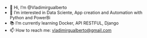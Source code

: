 - 👋 Hi, I’m @Vladimirgualberto
- :memo: I’m interested in Data Sciente, App creation and Automation with Python and PowerBi
- :books: I’m currently learning  Docker, API RESTFUL, Django
- 📫 How to reach me: vladimirgualberto@gmail.com

<!---
Vladimirgualberto/Vladimirgualberto is a ✨ special ✨ repository because its `README.md` (this file) appears on your GitHub profile.
You can click the Preview link to take a look at your changes.
--->
